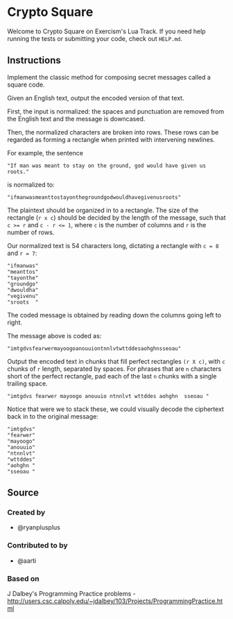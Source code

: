 # Crypto Square

Welcome to Crypto Square on Exercism's Lua Track.
If you need help running the tests or submitting your code, check out `HELP.md`.

## Instructions

Implement the classic method for composing secret messages called a square code.

Given an English text, output the encoded version of that text.

First, the input is normalized: the spaces and punctuation are removed
from the English text and the message is downcased.

Then, the normalized characters are broken into rows.  These rows can be
regarded as forming a rectangle when printed with intervening newlines.

For example, the sentence

```text
"If man was meant to stay on the ground, god would have given us roots."
```

is normalized to:

```text
"ifmanwasmeanttostayonthegroundgodwouldhavegivenusroots"
```

The plaintext should be organized in to a rectangle.  The size of the
rectangle (`r x c`) should be decided by the length of the message,
such that `c >= r` and `c - r <= 1`, where `c` is the number of columns
and `r` is the number of rows.

Our normalized text is 54 characters long, dictating a rectangle with
`c = 8` and `r = 7`:

```text
"ifmanwas"
"meanttos"
"tayonthe"
"groundgo"
"dwouldha"
"vegivenu"
"sroots  "
```

The coded message is obtained by reading down the columns going left to
right.

The message above is coded as:

```text
"imtgdvsfearwermayoogoanouuiontnnlvtwttddesaohghnsseoau"
```

Output the encoded text in chunks that fill perfect rectangles `(r X c)`,
with `c` chunks of `r` length, separated by spaces. For phrases that are
`n` characters short of the perfect rectangle, pad each of the last `n`
chunks with a single trailing space.

```text
"imtgdvs fearwer mayoogo anouuio ntnnlvt wttddes aohghn  sseoau "
```

Notice that were we to stack these, we could visually decode the
ciphertext back in to the original message:

```text
"imtgdvs"
"fearwer"
"mayoogo"
"anouuio"
"ntnnlvt"
"wttddes"
"aohghn "
"sseoau "
```

## Source

### Created by

- @ryanplusplus

### Contributed to by

- @aarti

### Based on

J Dalbey's Programming Practice problems - http://users.csc.calpoly.edu/~jdalbey/103/Projects/ProgrammingPractice.html